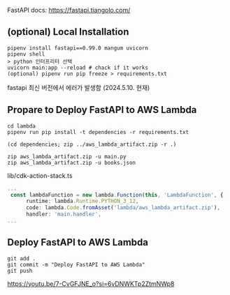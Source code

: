 FastAPI docs: https://fastapi.tiangolo.com/

## (optional) Local Installation
```shell
pipenv install fastapi==0.99.0 mangum uvicorn
pipenv shell
> python 인터프리터 선택
uvicorn main:app --reload # chack if it works
(optional) pipenv run pip freeze > requirements.txt
```
fastapi 최신 버전에서 에러가 발생함 (2024.5.10. 현재)

## Propare to Deploy FastAPI to AWS Lambda
```shell
cd lambda
pipenv run pip install -t dependencies -r requirements.txt

(cd dependencies; zip ../aws_lambda_artifact.zip -r .)

zip aws_lambda_artifact.zip -u main.py
zip aws_lambda_artifact.zip -u books.json
```

lib/cdk-action-stack.ts
```typescript
...
 const lambdaFunction = new lambda.Function(this, 'LambdaFunction', {
      runtime: lambda.Runtime.PYTHON_3_12,
      code: lambda.Code.fromAsset('lambda/aws_lambda_artifact.zip'),
      handler: 'main.handler',
...
```

## Deploy FastAPI to AWS Lambda
```shell
git add .
git commit -m "Deploy FastAPI to AWS Lambda"
git push
```

https://youtu.be/7-CvGFJNE_o?si=6vDNWKTp2ZtmNWp8
